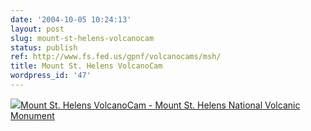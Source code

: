 ```yaml
---
date: '2004-10-05 10:24:13'
layout: post
slug: mount-st-helens-volcanocam
status: publish
ref: http://www.fs.fed.us/gpnf/volcanocams/msh/
title: Mount St. Helens VolcanoCam
wordpress_id: '47'
---
```


[![](http://www.fs.fed.us/gpnf/volcanocams/msh/images/mshvolcanocam.jpg)Mount St. Helens VolcanoCam - Mount St. Helens National Volcanic Monument](http://www.fs.fed.us/gpnf/volcanocams/msh/)



